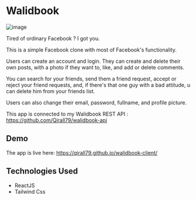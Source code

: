 # Walidbook

![image](https://user-images.githubusercontent.com/66278832/218254857-6943060d-575e-47d0-872d-c2da7a4687f6.png)


Tired of ordinary Facebook ? I got you.

This is a simple Facebook clone with most of Facebook's functionality.

Users can create an account and login. They can create and delete their own posts, with a photo if they want to, like, and add or delete comments. 

You can search for your friends, send them a friend request, accept or reject your friend requests, and, if there's that one guy with a bad attitude, u can delete him from your friends list.

Users can also change their email, password, fullname, and profile picture.

This app is connected to my Walidbook REST API : https://github.com/Qirall79/walidbook-api




## Demo

The app is live here: https://qirall79.github.io/walidbook-client/


## Technologies Used

- ReactJS
- Tailwind Css
